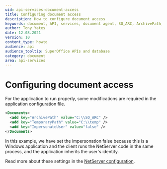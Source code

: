 ```yaml
---
uid: api-services-document-access
title: Configuring document access
description: How to configure document access
keywords: document, API, services, document agent, SO_ARC, ArchivePath, TemporaryPath, ImpersonateUser
author: Tony Yates
date: 12.08.2021
version: 10
content_type: howto
audience: api
audience_tooltip: SuperOffice APIs and database
category: document
area: api-services
---
```


# Configuring document access

For the application to run properly, some modifications are required in the application configuration file.

```XML
<Documents>
  <add key="ArchivePath" value="C:\\SO_ARC" />
  <add key="TemporaryPath" value="C:\\temp" />
  <add key="ImpersonateUser" value="false" />
</Documents>
```

In this example, we have set the impersonation false because this is a Windows application and the client runs the NetServer code in the same process, and the application inherits the user's identity.

Read more about these settings in the [NetServer configuration][1].

<!-- Referenced links -->
[1]: ../../../config/documents.md

<!-- Referenced images -->
